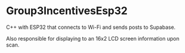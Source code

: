 # Group3IncentivesEsp32

C++ with ESP32 that connects to Wi-Fi and sends posts to Supabase.

Also responsible for displaying to an 16x2 LCD screen information upon scan. 
